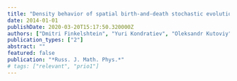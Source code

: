 ```yaml
---
title: "Density behavior of spatial birth-and-death stochastic evolution of mutating genotypes under selection rates"
date: 2014-01-01
publishDate: 2020-03-20T15:17:50.320000Z
authors: ["Dmitri Finkelshtein", "Yuri Kondratiev", "Oleksandr Kutoviy", "Stas Molchanov", "Elena Zhizhina"]
publication_types: ["2"]
abstract: ""
featured: false
publication: "*Russ. J. Math. Phys.*"
# tags: ["relevant", "prio1"]
---
```


